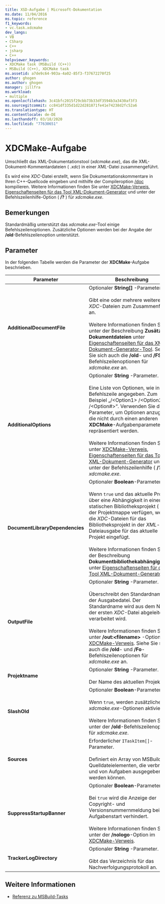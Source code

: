 ```yaml
---
title: XSD-Aufgabe | Microsoft-Dokumentation
ms.date: 11/04/2016
ms.topic: reference
f1_keywords:
- vc.task.xdcmake
dev_langs:
- VB
- CSharp
- C++
- jsharp
- C++
helpviewer_keywords:
- XDCMake task (MSBuild (C++))
- MSBuild (C++), XDCMake task
ms.assetid: a7de9c64-903a-4a02-85f3-f37672270f25
author: ghogen
ms.author: ghogen
manager: jillfra
ms.workload:
- multiple
ms.openlocfilehash: 3c41bfc2015f29cbb73b33df3594b3a3430af3f3
ms.sourcegitcommit: cc841df335d1d22d281871fe41e74238d2fc52a6
ms.translationtype: HT
ms.contentlocale: de-DE
ms.lasthandoff: 03/18/2020
ms.locfileid: "77630651"
---
```

# <a name="xdcmake-task"></a>XDCMake-Aufgabe

Umschließt das XML-Dokumentationstool (*xdcmake.exe*), das die XML-Dokument-Kommentardateien ( *.xdc*) in einer *XML*-Datei zusammengeführt.

 Es wird eine *XDC*-Datei erstellt, wenn Sie Dokumentationskommentare in Ihren C++-Quellcode eingeben und mithilfe der Compileroption [/doc](/cpp/build/reference/doc-process-documentation-comments-c-cpp) kompilieren. Weitere Informationen finden Sie unter [XDCMake-Verweis](/cpp/build/reference/xdcmake-reference), [Eigenschaftenseiten für das Tool XML-Dokument-Generator](/cpp/build/reference/xml-document-generator-tool-property-pages) und unter der Befehlszeilenhilfe-Option ( **/?** ) für *xdcmake.exe*.

## <a name="remarks"></a>Bemerkungen

 Standardmäßig unterstützt das *xdcmake.exe*-Tool einige Befehlszeilenoptionen. Zusätzliche Optionen werden bei der Angabe der **/old**-Befehlszeilenoption unterstützt.

## <a name="parameters"></a>Parameter

 In der folgenden Tabelle werden die Parameter der **XDCMake**-Aufgabe beschrieben.

|Parameter|Beschreibung|
|---------------|-----------------|
|**AdditionalDocumentFile**|Optionaler **String[]** -Parameter.<br /><br /> Gibt eine oder mehrere weitere *XDC*-Dateien zum Zusammenführen an.<br /><br /> Weitere Informationen finden Sie unter der Beschreibung **Zusätzliche Dokumentdateien** unter [Eigenschaftenseiten für das XML-Dokument-Generator-Tool](/cpp/build/reference/xml-document-generator-tool-property-pages). Sehen Sie sich auch die **/old**- und **/FS**-Befehlszeilenoptionen für *xdcmake.exe* an.|
|**AdditionalOptions**|Optionaler **String** -Parameter.<br /><br /> Eine Liste von Optionen, wie in der Befehlszeile angegeben. Zum Beispiel „/\<Option1> /\<Option2> /\<Option#>“. Verwenden Sie diesen Parameter, um Optionen anzugeben, die nicht durch einen anderen **XDCMake**-Aufgabenparameter repräsentiert werden.<br /><br /> Weitere Informationen finden Sie unter [XDCMake-Verweis](/cpp/build/reference/xdcmake-reference), [Eigenschaftenseiten für das Tool XML-Dokument-Generator](/cpp/build/reference/xml-document-generator-tool-property-pages) und unter der Befehlszeilenhilfe ( **/?** ) für *xdcmake.exe*.|
|**DocumentLibraryDependencies**|Optionaler **Boolean**-Parameter.<br /><br /> Wenn `true` und das aktuelle Projekt über eine Abhängigkeit in einem statischen Bibliotheksprojekt ( *.lib*) in der Projektmappe verfügen, werden die *XDC*-Dateien für das Bibliotheksprojekt in der *XML*-Dateiausgabe für das aktuelle Projekt eingefügt.<br /><br /> Weitere Informationen finden Sie in der Beschreibung **Dokumentbibliothekabhängigkeiten** unter [Eigenschaftenseiten für das Tool XML-Dokument-Generator](/cpp/build/reference/xml-document-generator-tool-property-pages).|
|**OutputFile**|Optionaler **String** -Parameter.<br /><br /> Überschreibt den Standardnamen der Ausgabedatei. Der Standardname wird aus dem Namen der ersten *XDC*-Datei abgeleitet, die verarbeitet wird.<br /><br /> Weitere Informationen finden Sie unter **/out:\<filename>** -Option in [XDCMake-Verweis](/cpp/build/reference/xdcmake-reference). Siehe Sie sich auch die **/old**- und **/Fo**-Befehlszeilenoptionen für *xdcmake.exe* an.|
|**Projektname**|Optionaler **String** -Parameter.<br /><br /> Der Name des aktuellen Projekts.|
|**SlashOld**|Optionaler **Boolean**-Parameter.<br /><br /> Wenn `true`, werden zusätzliche *xdcmake.exe*-Optionen aktiviert.<br /><br /> Weitere Informationen finden Sie unter der **/old**-Befehlszeilenoption für *xdcmake.exe*.|
|**Sources**|Erforderlicher `ITaskItem[]`-Parameter.<br /><br /> Definiert ein Array von MSBuild-Quelldateielementen, die verbraucht und von Aufgaben ausgegeben werden können.|
|**SuppressStartupBanner**|Optionaler **Boolean**-Parameter.<br /><br /> Bei `true` wird die Anzeige der Copyright- und Versionsnummernmeldung bei Aufgabenstart verhindert.<br /><br /> Weitere Informationen finden Sie unter der **/nologo**-Option im [XDCMake-Verweis](/cpp/build/reference/xdcmake-reference).|
|**TrackerLogDirectory**|Optionaler **String** -Parameter.<br /><br /> Gibt das Verzeichnis für das Nachverfolgungsprotokoll an.|

## <a name="see-also"></a>Weitere Informationen

- [Referenz zu MSBuild-Tasks](../msbuild/msbuild-task-reference.md)